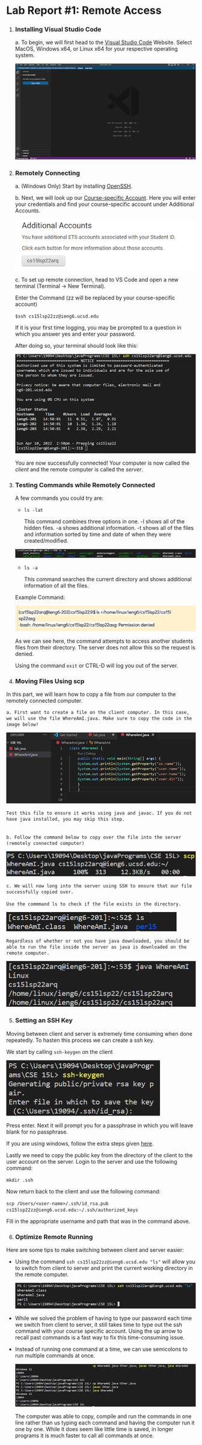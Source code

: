 # Lab Report #1: Remote Access

1. ### Installing Visual Studio Code
    
    a. To begin, we will first head to the [Visual Studio Code](https://code.visualstudio.com/) Website. Select MacOS, Windows x64, or Linux x64 for your respective operating system.

    ![](labreport1pic1.png)

2. ### Remotely Connecting

    a. (Windows Only) Start by installing [OpenSSH](https://docs.microsoft.com/en-us/windows-server/administration/openssh/openssh_install_firstuse).

    b. Next, we will look up our [Course-specific Account](https://sdacs.ucsd.edu/~icc/index.php). Here you will enter your credentials and find your course-specific account under Additional Accounts.

    ![](additionalaccounts.png) 

    c. To set up remote connection, head to VS Code and open a new terminal (Terminal -> New Terminal). 
        
    Enter the Command (zz will be replaced by your course-specific account)
        
    `$ssh cs15lsp22zz@ieng6.ucsd.edu`

    If it is your first time logging, you may be prompted to a question in which you answer yes and enter your password. 

    After doing so, your terminal should look like this:

    ![](remoteaccess.png)

    You are now successfully connected! Your computer is now called the _client_ and the remote computer is called the _server_.

3. ### Testing Commands while Remotely Connected

    
    A few commands you could try are:

    * `ls -lat`

        This command combines three options in one. -l shows all of the hidden files. -a shows additional information. -t shows all of the files and information sorted by time and date of when they were created/modified. 

    ![](ls-a.png)


    * `ls -a`
        
        This command searches the current directory and shows additional information of all the files.

    Example Command:

    ![](examplecommand.png)

    As we can see here, the command attempts to access another students files from their directory. The server does not allow this so the request is denied. 

    Using the command `exit` or CTRL-D will log you out of the server. 


4. ### Moving Files Using scp

In this part, we will learn how to copy a file from our computer to the remotely connected computer. 

    a. First want to create a file on the client computer. In this case, we will use the file WhereAmI.java. Make sure to copy the code in the image below!

![](whereami.png)


    Test this file to ensure it works using java and javac. If you do not have java installed, you may skip this step.


    b. Follow the command below to copy over the file into the server (remotely connected computer)

![](scp.png)

    c. We will now long into the server using SSH to ensure that our file successfully copied over. 

    Use the commmand ls to check if the file exists in the directory. 

![](sshls.png)

    Regardless of whether or not you have java downloaded, you should be able to run the file inside the server as java is downloaded on the remote computer.

![](sshtest.png) 
    

5. ### Setting an SSH Key

Moving between client and server is extremely time consuming when done repeatedly. To hasten this process we can create a ssh key.

We start by calling `ssh-keygen` on the client 

![](sshkeygen.png)

Press enter. Next it will prompt you for a passphrase in which you will leave blank for no passphrase. 
        
If you are using windows, follow the extra steps given [here](https://docs.microsoft.com/en-us/windows-server/administration/openssh/openssh_keymanagement#user-key-generation).
    
Lastly we need to copy the public key from the directory of the client to the user account on the server. Login to the server and use the following command:

`mkdir .ssh`

Now return back to the client and use the following command:

`scp /Users/<user-name>/.ssh/id_rsa.pub
cs15lsp22zz@ieng6.ucsd.edu:~/.ssh/authorized_keys
`

Fill in the appropriate username and path that was in the command above. 

6. ### Optimize Remote Running

Here are some tips to make switching between client and server easier:

* Using the command `ssh cs15lsp22zz@ieng6.ucsd.edu "ls"` will allow you to switch from client to server and print the current working directory in the remote computer. 

    ![](ezls.png)

* While we solved the problem of having to type our password each time we switch from client to server, it still takes time to type out the ssh command with your course specific account. Using the up arrow to recall past commands is a fast way to fix this time-consuming issue. 

* Instead of running one command at a time, we can use semicolons to run multiple commands at once. 

    ![](other.png)

    The computer was able to copy, compile and run the commands in one line rather than us typing each command and having the computer run it one by one. While it does seem like little time is saved, in longer programs it is much faster to call all commands at once. 